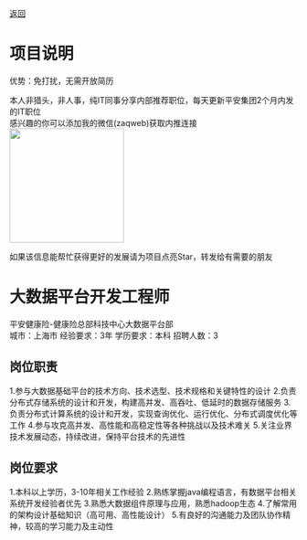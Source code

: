 [返回](../../)

# 项目说明

优势：免打扰，无需开放简历

本人非猎头，非人事，纯IT同事分享内部推荐职位，每天更新平安集团2个月内发的IT职位  
感兴趣的你可以添加我的微信(zaqweb)获取内推连接  
<img src="https://github.com/zaqweb/PA-IT-JOBS/blob/master/WechatICode.jpeg"  height="200" width="200">

如果该信息能帮忙获得更好的发展请为项目点亮Star，转发给有需要的朋友

# 大数据平台开发工程师
平安健康险-健康险总部科技中心大数据平台部  
城市：上海市 经验要求：3年 学历要求：本科  招聘人数：3

## 岗位职责
1.参与大数据基础平台的技术方向、技术选型、技术规格和关键特性的设计
2.负责分布式存储系统的设计和开发，构建高并发、高吞吐、低延时的数据存储服务
3.负责分布式计算系统的设计和开发，实现查询优化、运行优化、分布式调度优化等工作
4.参与攻克高并发、高性能和高稳定性等各种挑战以及技术难关
5.关注业界技术发展动态，持续改进，保持平台技术的先进性

## 岗位要求
1.本科以上学历，3-10年相关工作经验
2.熟练掌握java编程语言，有数据平台相关系统开发经验者优先
3.熟悉大数据组件原理与应用，熟悉hadoop生态
4.了解常用的架构设计基础知识（高可用、高性能设计）
5.有良好的沟通能力及团队协作精神，较高的学习能力及主动性




